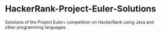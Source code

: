 # HackerRank-Project-Euler-Solutions
Solutions of the Project Euler+ competition on HackerRank using Java and other programming languages.
